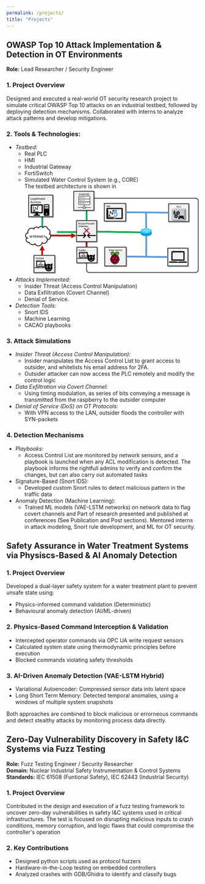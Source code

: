 ```yaml
---
permalink: /projects/
title: "Projects"
---
```


## OWASP Top 10 Attack Implementation & Detection in OT Environments
**Role:** Lead Researcher / Security Engineer  


### 1. Project Overview
Designed and executed a real-world OT security research project to simulate critical OWASP Top 10 attacks on an industrial testbed, followed by deploying detection mechanisms. Collaborated with interns to analyze attack patterns and develop mitigations.  


### 2. **Tools & Technologies:**  
- *Testbed:*  
    - Real PLC
    - HMI
    - Industrial Gateway
    - FortiSwitch
    - Simulated Water Control System (e.g., CORE)  
The testbed architecture is shown in ![Testbed](assets\images\testbed.png "Experimentation Testbed")  
- *Attacks Implemented:*
    - Insider Threat (Access Control Manipulation)
    - Data Exfiltration (Covert Channel)
    - Denial of Service.  
- *Detection Tools:* 
    - Snort IDS
    - Machine Learning
    - CACAO playbooks 


### 3. Attack Simulations
- *Insider Threat (Access Control Manipulation):*
    - Insider manipulates the Access Control List to grant access to outsider, and whitelists his email address for 2FA. 
    - Outsider attacker can now access the PLC remotely and modify the control logic
- *Data Exfiltration via Covert Channel:*
    - Using timing modulation, as series of bits conveying a message is transmitted from the raspberry to the outsider computer
- *Denial of Service (DoS) on OT Protocols:*
    - With VPN access to the LAN, outsider floods the controller with SYN-packets

### 4. Detection Mechanisms
- *Playbooks:*
    - Access Control List are monitored by network sensors, and a playbook is launched when any ACL modification is detected. The playbook informs the rightfull admins to verify and confirm the changes, but can also carry out automated tasks
- Signature-Based (Snort IDS):
    - Developed custom Snort rules to detect malicious pattern in the traffic data
- Anomaly Detection (Machine Learning):
    - Trained ML models (VAE-LSTM networks) on network data to flag covert channels and 
Part of research presented and published at conferences (See Publication and Post sections). Mentored interns in attack modeling, Snort rule development, and ML for OT security.




## Safety Assurance in Water Treatment Systems via Physiscs-Based & AI Anomaly Detection 

### 1. Project Overview  
Developed a dual-layer safety system for a water treatment plant to prevent unsafe state using:
- Physics-informed command validation (Deterministic)
- Behavioural anomaly detection (AI/ML-driven)

### 2. Physics-Based Command Interception & Validation
- Intercepted operator commands via OPC UA write request sensors
- Calculated system state using thermodynamic principles before execution
- Blocked commands violating safety thresholds  

### 3. AI-Driven Anomaly Detection (VAE-LSTM Hybrid)
- Variational Autoencoder: Compressed sensor data into latent space
- Long Short Term Memory: Detected temporal anomalies, using a windows of multiple system snapshots  

Both approaches are combined to block malicious or errorneous commands and detect stealthy attacks by monitoring process data directly.

## Zero-Day Vulnerability Discovery in Safety I&C Systems via Fuzz Testing
**Role:** Fuzz Testing Engineer / Security Researcher  
**Domain:** Nuclear Industrial Safety Instrumentation & Control Systems  
**Standards:** IEC 61508 (Funtional Safety), IEC 62443 (Industrial Security)  

### 1. Project Overview
Contributed in the design and execution of a fuzz testing framework to uncover zero-day vulnerabilities in safety I&C systems used in critical infrastructures. The test is focused on disrupting malicious inputs to crash conditions, memory corruption, and logic flaws that could compromise the controller's operation

### 2. Key Contributions
- Designed python scripts used as protocol fuzzers
- Hardware-in-the-Loop testing on embedded controllers
- Analyzed crashes with GDB/Ghidra to identify and classify bugs


